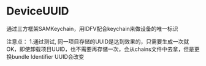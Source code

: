 # DeviceUUID
通过三方框架SAMKeychain，用IDFV配合keychain来做设备的唯一标识

注意点：
1.通过测试, 同一项目存储的UUID是达到效果的，只需要生成一次就OK，即使卸载项目UUID，也不需要再存储一次，会从chains文件中去拿，但是更换bundle Identifier
UUID会改变
